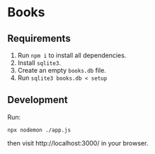 # Books

## Requirements

1. Run `npm i` to install all dependencies.
1. Install `sqlite3`.
1. Create an empty `books.db` file.
1. Run `sqlite3 books.db < setup`

## Development

Run:

```
npx nodemon ./app.js
```

then visit http://localhost:3000/ in your browser.
